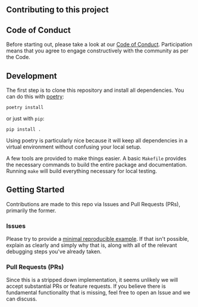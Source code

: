 ## Contributing to this project

## Code of Conduct

Before starting out, please take a look at our [Code of Conduct](code_of_conduct.md). Participation means that you agree to engage constructively with the community as per the Code.

## Development

The first step is to clone this repository and install all dependencies. You can do this with [poetry](https://python-poetry.org/):

```
poetry install
```

or just with `pip`:
```
pip install .
```

Using poetry is particularly nice because it will keep all dependencies in a virtual environment without confusing your local setup.

A few tools are provided to make things easier. A basic `Makefile` provides the necessary commands to build the entire package and documentation. Running `make` will build everything necessary for local testing.

## Getting Started
Contributions are made to this repo via Issues and Pull Requests (PRs), primarily the former.

### Issues

Please try to provide a [minimal reproducible example](https://stackoverflow.com/help/minimal-reproducible-example). If that isn't possible, explain as clearly and simply why that is, along with all of the relevant debugging steps you've already taken.

### Pull Requests (PRs)

Since this is a stripped down implementation, it seems unlikely we will accept substantial PRs or feature requests. If you believe there is fundamental functionality that is missing, feel free to open an Issue and we can discuss.